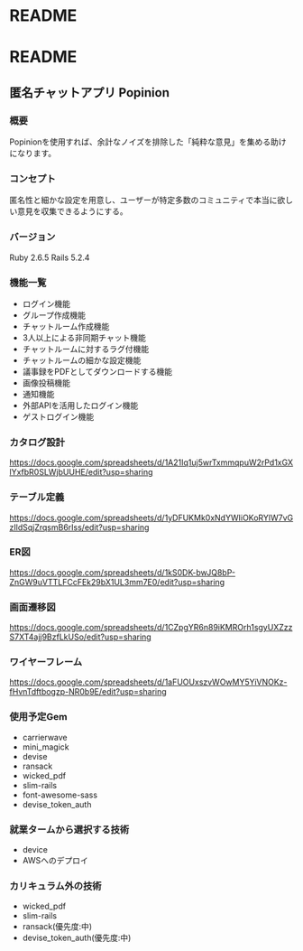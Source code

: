 # README

# README
## 匿名チャットアプリ Popinion
### 概要
Popinionを使用すれば、余計なノイズを排除した「純粋な意見」を集める助けになります。
### コンセプト
匿名性と細かな設定を用意し、ユーザーが特定多数のコミュニティで本当に欲しい意見を収集できるようにする。
### バージョン
Ruby 2.6.5 Rails 5.2.4
### 機能一覧
- ログイン機能
- グループ作成機能
- チャットルーム作成機能
- 3人以上による非同期チャット機能
- チャットルームに対するラグ付機能
- チャットルームの細かな設定機能
- 議事録をPDFとしてダウンロードする機能
- 画像投稿機能
- 通知機能
- 外部APIを活用したログイン機能
- ゲストログイン機能

### カタログ設計
https://docs.google.com/spreadsheets/d/1A21Iq1uj5wrTxmmqpuW2rPd1xGXlYxfbR0SLWjbUUHE/edit?usp=sharing
### テーブル定義
https://docs.google.com/spreadsheets/d/1yDFUKMk0xNdYWIiOKoRYlW7vGzIldSqjZrqsmB6rIss/edit?usp=sharing
### ER図
https://docs.google.com/spreadsheets/d/1kS0DK-bwJQ8bP-ZnGW9uVTTLFCcFEk29bX1UL3mm7E0/edit?usp=sharing
### 画面遷移図
https://docs.google.com/spreadsheets/d/1CZpgYR6n89iKMROrh1sgyUXZzzS7XT4ajj9BzfLkUSo/edit?usp=sharing
### ワイヤーフレーム
https://docs.google.com/spreadsheets/d/1aFUOUxszvWOwMY5YiVNOKz-fHvnTdftbogzp-NR0b9E/edit?usp=sharing
### 使用予定Gem
- carrierwave
- mini_magick
- devise
- ransack
- wicked_pdf
- slim-rails
- font-awesome-sass
- devise_token_auth
### 就業タームから選択する技術
- device
- AWSへのデプロイ
### カリキュラム外の技術
- wicked_pdf
- slim-rails
- ransack(優先度:中)
- devise_token_auth(優先度:中)
